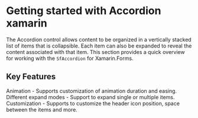 # Getting started with Accordion xamarin

The Accordion control allows content to be organized in a vertically stacked list of items that is collapsible. Each item can also be expanded to reveal the content associated with that item. This section provides a quick overview for working with the `SfAccordion` for Xamarin.Forms.

## Key Features 
Animation - Supports customization of animation duration and easing.
Different expand modes - Support to expand single or multiple items.
Customization - Supports to customize the header icon position, space between the items and more.
